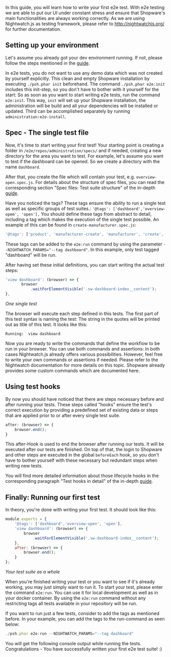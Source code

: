 In this guide, you will learn how to write your first e2e test. With e2e testing we are able to put our UI under constant stress and ensure that Shopware's main functionalities 
are always working correctly. As we are using Nightwatch.js as testing framework, please refer to <http://nightwatchjs.org/> for further documentation.

## Setting up your environment

Let's assume you already got your dev environment running. If not, please follow the steps mentioned in the [guide](../1-getting-started/20-getting-started.md).

In e2e tests, you do not want to use any demo data which was not created by yourself explicitly. This clean and empty Shopware installation by executing `./psh.phar init` beforehand. 
The command `./psh.phar e2e:init` includes this init-step, so you don't have to bother with it yourself for the start: So as soon as you want to start writing e2e tests, run the command `e2e:init`. 
This way, `init` will set up your Shopware installation, the administration will be build and all your dependencies will be installed or updated. Third can be accomplished separately by running `administration:e2e-install`.

## Spec - The single test file

Now, it's time to start writing your first test! Your starting point is creating a folder in `/e2e/repos/administration/specs/` and if needed, creating a new directory for the area you want to test. 
For example, let's assume you want to test if the dashboard can be opened. So we create a directory with the name `dashboard`.

After that, you create the file which will contain your test, e.g. `overview-open.spec.js`. For details about the structure of spec files, you can read the corresponding section "Spec files: Test suite structure"  of the in-depth [guide](20-e2e-nightwatch-tests-in-detail.md).

Have you noticed the tags? These tags ensure the ability to run a single test as well as specific groups of test suites.: `'@tags': ['dashboard','overview-opem', 'open'],` 
You should define these tags from abstract to detail, including a tag which makes the execution of the single test possible. An example of this can be found in `create-manufacturer.spec.js`:

```javascript
'@tags': ['product', 'manufacturer-create', 'manufacturer', 'create', 'upload'],
```

These tags can be added to the `e2e:run` command by using the parameter `--NIGHTWATCH_PARAMS="--tag dashboard"`. In this example, only test tagged "dashboard" will be run.

After having set these initial definitions, you can start writing the actual test steps:

```javascript
'view dashboard': (browser) => {
       browser
           .waitForElementVisible('.sw-dashboard-index__content');
},
```
*One single test*

The browser will execute each step defined in this tests. The first part of this test syntax is naming the test: The string in the quotes will be printed out as title of this test. It looks like this:

```
Running:  view dashboard
```

Now you are ready to write the commands that define the workflow to be run in your browser. You can use both commands and assertions: In both cases Nightwatch.js already offers various possibilities. 
However, feel free to write your own commands or assertions if needed. Please refer to the Nightwatch documentation for more details on this topic. Shopware already provides some custom commands which are documented here. 

## Using test hooks

By now you should have noticed that there are steps necessary before and after running your tests. 
These steps called "hooks" ensure the test's correct execution by providing a predefined set of existing data or steps that are applied prior to or after every single test suite.

```javascript
after: (browser) => {
    browser.end();
}
```

This after-Hook is used to end the browser after running our tests. It will be executed after our tests are finished. On top of that, the login to Shopware and other steps are executed in the global `beforeEach` hook, 
so you don't have to bother yourself with these necessary but redundant steps when writing new tests.

You will find more detailed information about those lifecycle hooks in the corresponding paragraph "Test hooks in detail" of the in-depth [guide](20-e2e-nightwatch-tests-in-detail.md).

## Finally: Running our first test

In theory, you're done with writing your first test. It should look like this:

```javascript
module.exports = {
    '@tags': ['dashboard','overview-open', 'open'],
    'view dashboard': (browser) => {
        browser
            .waitForElementVisible('.sw-dashboard-index__content');
    },
    after: (browser) => {
        browser.end();
    }
};

```
*Your test suite as a whole*

When you're finished writing your test or you want to see if it's already working, you may just simply want to run it. To start your test, please enter the command `e2e:run`. 
You can use it for local development as well as in your docker container. By using the `e2e:run` command without any restricting tags all tests available in your repository will be run.

If you want to run just a few tests, consider to add the tags as mentioned before. In your example, you can add the tags to the run-command as seen below:

```javascript
./psh.phar e2e:run --NIGHTWATCH_PARAMS="--tag dashboard"
```

You will get the following console output while running the tests. Congratulations - You have successfully written your first e2e test suite! :)
